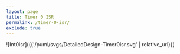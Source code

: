 ```yaml
---
layout: page
title: Timer 0 ISR
permalink: /timer-0-isr/
exclude: true
---
```


![Int0isr]({{'/puml/svgs/DetailedDesign-Timer0isr.svg' | relative_url}})
